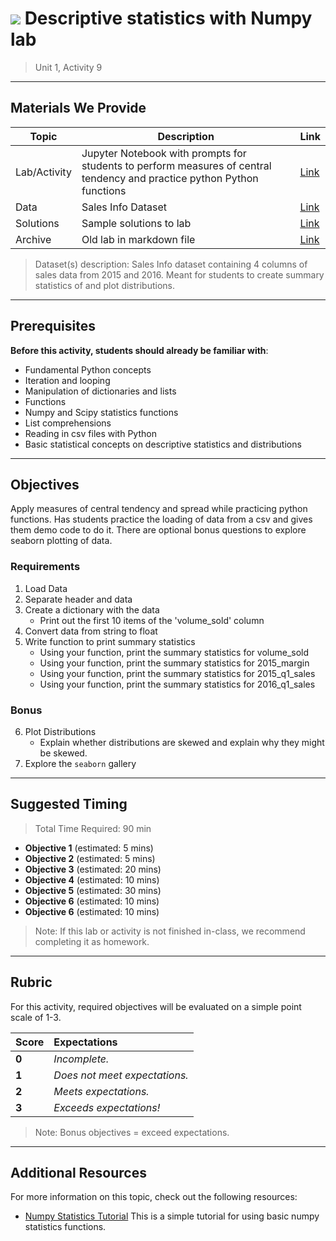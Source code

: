 <!---
Questions? Comments?:

1. Log an issue to this repo to alert us of a problem.
2. Suggest an edit yourself by forking this repo, making edits, and submitting a pull request with your changes back to our master branch.
3. Reach out to the data team on Slack and share your thoughts!

--->

# ![](https://ga-dash.s3.amazonaws.com/production/assets/logo-9f88ae6c9c3871690e33280fcf557f33.png) Descriptive statistics with Numpy lab

> Unit 1, Activity 9

<!--- Unit and sequence information. This template is an instructor-facing description for a given activity or lab. --->

---

## Materials We Provide

<!--- This section is a table of contents for the activity. The table structure breaks down repo resources into types, distinguishing between  notebooks and supporting materials. Note that the table below demonstrates the total possible range of materials; most lessons won't require all of the categories below. Also note that every item in the repo should get its own line and link, like the example shown for data. --->

| Topic | Description | Link |
| --- | --- | --- |
| Lab/Activity | Jupyter Notebook with prompts for students to perform measures of central tendency and practice python Python functions | [Link](./describe-sales-data.ipynb)|
| Data | Sales Info Dataset | [Link](./datasets/sales_info.csv)|
| Solutions | Sample solutions to lab | [Link](./solution-code/describe-sales-data-solutions.ipynb)|
| Archive | Old lab in markdown file | [Link](./archive/LAB.md) |

> Dataset(s) description: Sales Info dataset containing 4 columns of sales data from 2015 and 2016. Meant for students to create summary statistics of and plot distributions.

---

## Prerequisites

<!--- This section explains the relevant prerequisites; in other words, what do students need to know to be able to benefit and perform the tasks required in this activity/lab? List all relevant skills or prior learning objectives --->

**Before this activity, students should already be familiar with**:

- Fundamental Python concepts
- Iteration and looping
- Manipulation of dictionaries and lists
- Functions
- Numpy and Scipy statistics functions
- List comprehensions
- Reading in csv files with Python
- Basic statistical concepts on descriptive statistics and distributions

---

## Objectives

<!--- This section lists the learning objectives of the activity or lab.  --->

Apply measures of central tendency and spread while practicing python functions. Has students practice the loading of data from a csv and gives them demo code to do it. There are optional bonus questions to explore seaborn plotting of data.

<!--- This section lists the exact requirements students have to perform in order to "complete" the activity.  --->

### Requirements

1. Load Data
2. Separate header and data
3. Create a dictionary with the data
    - Print out the first 10 items of the 'volume_sold' column
4. Convert data from string to float
5. Write function to print summary statistics
    - Using your function, print the summary statistics for volume_sold
    - Using your function, print the summary statistics for 2015_margin
    - Using your function, print the summary statistics for 2015_q1_sales
    - Using your function, print the summary statistics for 2016_q1_sales

<!--- If there are any bonus objectives, list them here. Bonus objectives are items that are not officially required in order to "complete" a given activity, but are provided as suggested enrichment for students who want additional challenges.--->

### Bonus

6. Plot Distributions
    - Explain whether distributions are skewed and explain why they might be skewed.
7. Explore the `seaborn` gallery

---

## Suggested Timing

<!--- This section outlines the lesson plan with relevant sections and subsections, providing both the total time required as well as suggestions for timing in each section --->

> Total Time Required: 90 min

- **Objective 1** (estimated: 5 mins)
- **Objective 2** (estimated: 5 mins)
- **Objective 3** (estimated: 20 mins)
- **Objective 4** (estimated: 10 mins)
- **Objective 5** (estimated: 30 mins)
- **Objective 6** (estimated: 10 mins)
- **Objective 6** (estimated: 10 mins)

> Note: If this lab or activity is not finished in-class, we recommend completing it as homework.

---

## Rubric

For this activity, required objectives will be evaluated on a simple point scale of 1-3.

Score | Expectations
:--- | :---
**0** | _Incomplete._
**1** | _Does not meet expectations._
**2** | _Meets expectations._
**3** | _Exceeds expectations!_

> Note: Bonus objectives = exceed expectations.

---

## Additional Resources

<!--- List of potential sources that may help or inform the students' ability to complete the tasks required. This might include reference sites, examples, or tutorials for "getting started." --->

For more information on this topic, check out the following resources:

- [Numpy Statistics Tutorial](https://www.tutorialspoint.com/numpy/numpy_statistical_functions.htm) This is a simple tutorial for using basic numpy statistics functions.